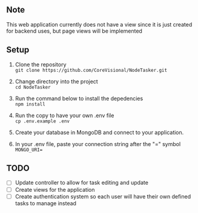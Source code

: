 ## Note
This web application currently does not have a view since it is just created for backend uses, but page views will be implemented

## Setup
1. Clone the repository\
`git clone https://github.com/CoreVisional/NodeTasker.git`

2. Change directory into the project\
`cd NodeTasker`

3. Run the command below to install the depedencies\
`npm install`

4. Run the copy to have your own .env file\
`cp .env.example .env`

5. Create your database in MongoDB and connect to your application.

6. In your .env file, paste your connection string after the "=" symbol\
`MONGO_URI=`

## TODO
- [ ] Update controller to allow for task editing and update
- [ ] Create views for the application
- [ ] Create authentication system so each user will have their own defined tasks to manage instead